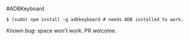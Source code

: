 #ADBKeyboard

```
$ (sudo) npm install -g adbkeyboard # needs ADB installed to work.
```

*Known bug:* space won't work. PR welcome. 

